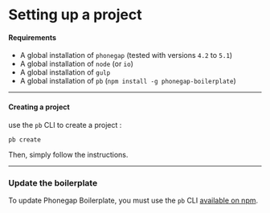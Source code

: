# Setting up a project

#### Requirements

- A global installation of `phonegap` (tested with versions `4.2` to `5.1`)
- A global installation of `node` (or `io`)
- A global installation of `gulp`
- A global installation of `pb` (`npm install -g phonegap-boilerplate`)

---

#### Creating a project

use the `pb` CLI to create a project :

```
pb create
```

Then, simply follow the instructions.

---

### Update the boilerplate

To update Phonegap Boilerplate, you must use the `pb` CLI [available on npm](https://www.npmjs.com/package/phonegap-boilerplate).
